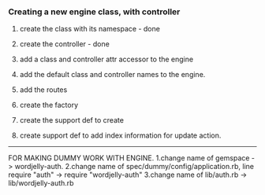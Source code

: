 ### Creating a new engine class, with controller

1. create the class with its namespace - done
2. create the controller  - done
3. add a class and controller attr accessor to the engine
4. add the default class and controller names to the engine.
4. add the routes

1. create the factory
2. create the support def to create
3. create support def to add index information for update action.


---
FOR MAKING DUMMY WORK WITH ENGINE.
1.change name of gemspace -> wordjelly-auth.
2.change name of spec/dummy/config/application.rb, line require "auth" -> require "wordjelly-auth"
3.change name of lib/auth.rb -> lib/wordjelly-auth.rb